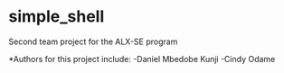# simple_shell
Second team project for the ALX-SE program

*Authors for this project include:
-Daniel Mbedobe Kunji
-Cindy Odame

